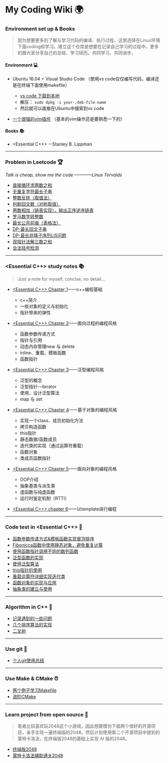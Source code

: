 # My Coding Wiki :earth_africa:


### Environment set up & Books

> 因为想要更多的了解与学习代码的编译、执行过程，这里选择在Linux环境下面coding和学习。建立这个仓库是想要在记录自己学习的过程中，更多的跟大家分享自己的总结、学习经历。共同学习，共同进步。

#### Environment :computer:
- Ubuntu 16.04 + Visual Studio Code （使用vs code仅仅编写代码，编译还是在终端下面使用makefile）
    - [vs code 下载到本地](https://code.visualstudio.com/Download)
    - 解压： `sudo dpkg -i your-.deb-file-name`
    - 然后就可以直接在Ubuntu中搜索到vs code

- [一个很强的vim插件](https://github.com/luckxiang/vim) （基本的vim操作还是要熟悉一下的）

#### Books :books:
- <Essential C++>  --Stanley B. Lippman



---

### Problem in Leetcode :trophy:

*Talk is cheap, show me the code   ————Linus Torvalds*

- [直接循环求两数之和](code/LC/twoNumSum.cpp)
- [无重复字符最长子串](code/LC/repetitionChar.cpp)
- [整数反转（取值法）](code/LC/reverseINT.cpp)
- [判断回文数（对称取值）](code/LC/ispali.cpp)
- [两数相加（链表实现），输出正序逆序链表](code/LC/singleListNode.cpp)
- [罗马数字转整数](code/LC/roma2Int.cpp)
- [最长公共前缀（表格法）](code/LC/longestPrefix.cpp)
- [DP-最长回文子串](code/LC/longSubPali.cpp)
- [DP-最长非降子序列LIS问题](code/LC/LIS.cpp)
- [双指针法解三数之和](code/LC/threeSum.cpp)
- [合法括号检测](code/LC/validBrackets.cpp)

---

### <Essential C++> study notes :books:

> Just a note for myself, concise, no detail...

- [<Essential C++> Chapter 1](./doc/Essential-chapter1.md)——c++编程基础
    - c++简介
    - 一些对象的定义与初始化
    - 指针带来的弹性

- [<Essential C++> Chapter 2](./doc/Essential-chapter2.md)——面向过程的编程风格
    - 函数参数传递方式
    - 指针与引用
    - 动态内存管理new 与 delete
    - inline、重载、模板函数
    - 函数指针

- [<Essential C++> Chapter 3](./doc/Essential-chapter3.md)——泛型编程风格
    - 泛型的概念
    - 泛型指针--iterator
    - 使用、设计泛型算法
    - map 与 set

- [<Essential C++> Chapter 4](./doc/Essential-chapter4.md)——基于对象的编程风格
    - 实现一个class、成员初始化方法
    - 拷贝构造函数
    - this指针
    - 静态数据/函数成员
    - 迭代类的实现（通过运算符重载）
    - 函数对象
    - 类成员函数指针

- [<Essential C++> Chapter 5](./doc/Essential-chapter5.md)——面向对象的编程风格
    - OOP介绍
    - 抽象基类与派生类
    - 虚函数与纯虚函数
    - 运行时鉴定机制（RTTI）

- [<Essential C++> chapter 6](./doc/Essential-chapter6.md)——以template进行编程


---

### Code test in <Essential C++> :rocket:
- [函数参数传递方式&模板函数实现冒泡排序](code/essential/callFunction.cpp)
- [Fibonicca函数中使用静态对象，避免重复计算](code/essential/fibonacci.cpp)
- [使用函数指针调用不同的数列函数](code/essential/functionPoint.cpp)
- [泛型函数的实现](code/essential/genericVector.cpp)
- [使用泛型算法](code/essential/useAlgorithm.cpp)
- [this指针的使用](code/essential/this.cpp)
- [重载运算符详细实现迭代类](code/operatorOverload/)
- [函数对象的实现与应用](code/essential/functionCall.cpp)
- [抽象类的建立与使用](code/abstractClass)

---

### Algorithm in C++ :tada:
- [记录遇到的一些问题](./code/sortAlgorithm/question.md)
- [几个排序算法的实现](./code/sortAlgorithm/)
- [二叉树](./doc/binaryTree.md)

---

### Use git :bicyclist:
- [个人git使用总结](doc/git.md)

---

### Use Make & CMake :alarm_clock:
- [两个例子学习Makefile](./doc/make.md)
- [进阶CMake](./doc/cmake.md)

---

### Learn project from open source :couple:
> 笔者比较喜欢玩2048这个小游戏，因此想要模仿下面两个很好的开源项目，亲手实现一遍终端版的2048。然后计划使用第二个开源项目中提到的蒙特卡洛法，在终端版2048的基础上实现 AI 版的2048。

- [终端版2048](https://github.com/plibither8/2048.cpp)
- [蒙特卡洛法辅助通关2048](https://github.com/xtrp/jupiter)
